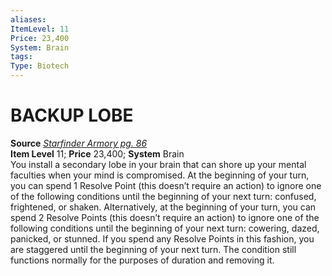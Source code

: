 ```yaml
---
aliases: 
ItemLevel: 11
Price: 23,400
System: Brain
tags: 
Type: Biotech
---
```

# BACKUP LOBE
**Source** [_Starfinder Armory pg. 86_](https://paizo.com/products/btpya1rr)  
**Item Level** 11; **Price** 23,400; **System** Brain  
You install a secondary lobe in your brain that can shore up your mental faculties when your mind is compromised. At the beginning of your turn, you can spend 1 Resolve Point (this doesn’t require an action) to ignore one of the following conditions until the beginning of your next turn: confused, frightened, or shaken. Alternatively, at the beginning of your turn, you can spend 2 Resolve Points (this doesn’t require an action) to ignore one of the following conditions until the beginning of your next turn: cowering, dazed, panicked, or stunned. If you spend any Resolve Points in this fashion, you are staggered until the beginning of your next turn. The condition still functions normally for the purposes of duration and removing it.